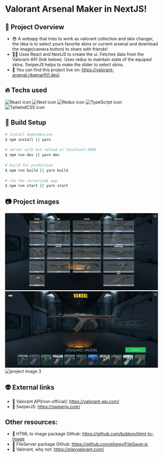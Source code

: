 # Valorant Arsenal Maker in NextJS!

## 👀 Project Overview

- 😎 A webapp that tries to work as valorant collection and skin changer, the idea is to select yours favorite skins or current arsenal and download the image(camera button) to share with friends!
- 👨‍💻 Uses React and NextJS to create the ui. Fetches data from the Valorant-API (link below). Uses redux to maintain state of the equiped skins. SwiperJS helps to make the slider to select skins.
- 🔗 You can find this project live on: https://valorant-arsenal.ribamarf01.dev/.

## 🔥 Techs used

<div style="
    display: inline-block
">
    <img src="https://cdn.jsdelivr.net/gh/devicons/devicon/icons/react/react-original.svg" height="40" width="40" alt="React icon" />
    <img src="https://cdn.jsdelivr.net/gh/devicons/devicon/icons/nextjs/nextjs-original-wordmark.svg" height="40" width="40" alt="Next icon" />
    <img src="https://cdn.jsdelivr.net/gh/devicons/devicon/icons/redux/redux-original.svg" height="40" width="40" alt="Redux icon" />
    <img src="https://cdn.jsdelivr.net/gh/devicons/devicon/icons/typescript/typescript-original.svg" height="40" width="40" alt="TypeScript icon"/>
    <img src="https://cdn.jsdelivr.net/gh/devicons/devicon/icons/tailwindcss/tailwindcss-plain.svg" height="40" width="40" alt="TailwindCSS icon" />
</div>

## 🔧 Build Setup

```bash
# install dependencies
$ npm install || yarn

# server with hot reload at localhost:3000
$ npm run dev || yarn dev

# build for production
$ npm run build || yarn build

# run the serverside app
$ npm run start || yarn start

```

## 📷 Project images

<img src="./github/images/img1.png" alt="project image 1" />
<img src="./github/images/img2.png" alt="project image 2" />
<img src="./github/images/gif.gif" alt="project image 3" />

## 👽 External links

- 🔗 Valorant API(non-official): https://valorant-api.com/
- 🔗 SwiperJS: https://swiperjs.com/

## Other resources: 

- 🔗 HTML to image package Github: https://github.com/bubkoo/html-to-image
- 🔗 FileServer package Github: https://github.com/eligrey/FileSaver.js
- 🔗 Valorant, why not: https://playvalorant.com/
